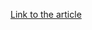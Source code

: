 [Link to the article](https://www.seqrite.com/blog/pakistani-apts-escalate-attacks-on-indian-gov-seqrite-labs-unveils-threats-and-connections)
